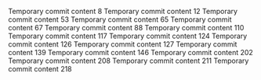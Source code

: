 Temporary commit content 8
Temporary commit content 12
Temporary commit content 53
Temporary commit content 65
Temporary commit content 67
Temporary commit content 88
Temporary commit content 110
Temporary commit content 117
Temporary commit content 124
Temporary commit content 126
Temporary commit content 127
Temporary commit content 139
Temporary commit content 146
Temporary commit content 202
Temporary commit content 208
Temporary commit content 211
Temporary commit content 218
